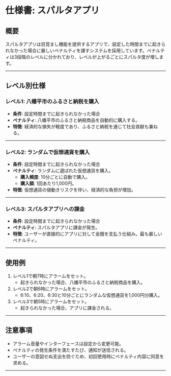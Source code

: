 # 仕様書: スパルタアプリ

## 概要
スパルタアプリは目覚まし機能を提供するアプリで、設定した時間までに起きられなかった場合に厳しいペナルティを課すシステムを採用しています。ペナルティは3段階のレベルに分かれており、レベルが上がるごとにスパルタ度が増します。

---

## レベル別仕様

### レベル1: 八幡平市のふるさと納税を購入
- **条件**: 設定時間までに起きられなかった場合
- **ペナルティ**: 八幡平市のふるさと納税商品を自動的に購入する。
- **特徴**: 経済的な損失が軽度であり、ふるさと納税を通じて社会貢献も兼ねる。

---

### レベル2: ランダムで仮想通貨を購入
- **条件**: 設定時間までに起きられなかった場合
- **ペナルティ**: ランダムに選ばれた仮想通貨を購入。
  - **購入頻度**: 10分ごとに自動で購入。
  - **購入額**: 1回あたり1,000円。
- **特徴**: 仮想通貨の値動きリスクを伴い、経済的な負担が増加。

---

### レベル3: スパルタアプリへの課金
- **条件**: 設定時間までに起きられなかった場合
- **ペナルティ**: スパルタアプリに課金が発生。
- **特徴**: ユーザーが直接的にアプリに対して金銭を支払う仕組み。最も厳しいペナルティ。

---

## 使用例
1. レベル1で朝7時にアラームをセット。
   - 起きられなかった場合、八幡平市のふるさと納税商品を購入。
2. レベル2で朝6時にアラームをセット。
   - 6:10、6:20、6:30と10分ごとにランダムな仮想通貨を1,000円分購入。
3. レベル3で朝5時にアラームをセット。
   - 起きられなかった場合、アプリに課金される。

---

## 注意事項
- アラーム音量やインターフェースは設定から変更可能。
- ペナルティの発生条件を満たすたび、通知が送信される。
- ユーザーの意図せぬ支出を防ぐため、初回使用時にペナルティ内容に同意を求める。

---